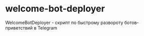# welcome-bot-deployer
 WelcomeBotDeployer - скрипт по быстрому развороту ботов-приветствий в Telegram
